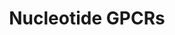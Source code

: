 ---
annotations:
- type: Pathway Ontology
  value: G protein mediated signaling pathway
authors:
- Nsalomonis
- MaintBot
- Khanspers
- Ddigles
description: ''
last-edited: 2019-09-17
organisms:
- Mus musculus
redirect_from:
- /index.php/Pathway:WP207
- /instance/WP207
schema-jsonld:
- '@context': https://schema.org/
  '@id': https://wikipathways.github.io/pathways/WP207.html
  '@type': Dataset
  creator:
    '@type': Organization
    name: WikiPathways
  description: ''
  keywords:
  - Adora3
  - P2ry5
  - Adora1
  - P2ry2
  - Adora2b
  - P2ry4
  - Lpar4
  - P2ry1
  - Adora2a
  - Ltb4r1
  - P2ry6
  - Adenine
  - Adenosine
  license: CC0
  name: Nucleotide GPCRs
seo: CreativeWork
title: Nucleotide GPCRs
wpid: WP207
---